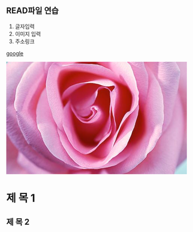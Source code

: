 ## READ파일 연습

1. 글자입력
2. 이미지 입력
3. 주소링크

[google](https://www.google.com/)

![rose](/img/rose.jpg)

# 제 목 1

## 제 목 2
